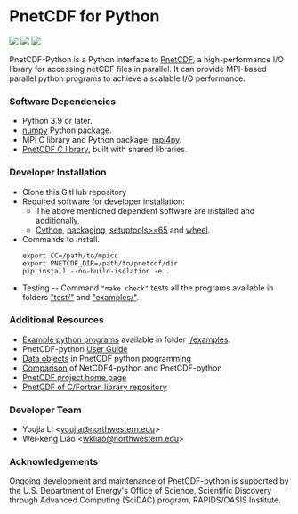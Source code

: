 # PnetCDF for Python
![](https://img.shields.io/badge/python-v3.9-blue)
![](https://img.shields.io/badge/tests%20passed-49-brightgreen)
![](https://readthedocs.org/projects/pnetcdf-python/badge/?version=latest)

PnetCDF-Python is a Python interface to
[PnetCDF](https://parallel-netcdf.github.io/), a high-performance I/O library
for accessing netCDF files in parallel. It can provide MPI-based parallel
python programs to achieve a scalable I/O performance.

### Software Dependencies
* Python 3.9 or later.
* [numpy](http://www.numpy.org/) Python package.
* MPI C library and Python package, [mpi4py](https://mpi4py.readthedocs.io/en/stable/install.html).
* [PnetCDF C library](https://github.com/Parallel-netCDF/PnetCDF), built with shared libraries.

### Developer Installation
* Clone this GitHub repository
* Required software for developer installation:
  + The above mentioned dependent software are installed and additionally,
  + [Cython](http://cython.org/), [packaging](https://pypi.org/project/packaging/), [setuptools>=65](https://pypi.org/project/setuptools/) and [wheel](https://pypi.org/project/wheel/).
* Commands to install.
  ```
  export CC=/path/to/mpicc
  export PNETCDF_DIR=/path/to/pnetcdf/dir
  pip install --no-build-isolation -e .
  ```
* Testing -- Command `"make check"` tests all the programs available in folders
  ["test/"](./test) and ["examples/"](./examples).

### Additional Resources
* [Example python programs](./examples#pnetcdf-python-examples) available in
  folder [./examples](./examples).
* PnetCDF-python [User Guide](https://pnetcdf-python.readthedocs.io/en/latest)
* [Data objects](docs/pnetcdf_objects.md) in PnetCDF python programming
* [Comparison](docs/nc4_vs_pnetcdf.md) of NetCDF4-python and PnetCDF-python
* [PnetCDF project home page](https://parallel-netcdf.github.io)
* [PnetCDF of C/Fortran library repository](https://github.com/Parallel-NetCDF/PnetCDF)

### Developer Team
* Youjia Li <<youjia@northwestern.edu>>
* Wei-keng Liao <<wkliao@northwestern.edu>>

### Acknowledgements
Ongoing development and maintenance of PnetCDF-python is supported by the U.S.
Department of Energy's Office of Science, Scientific Discovery through Advanced
Computing (SciDAC) program, RAPIDS/OASIS Institute.

